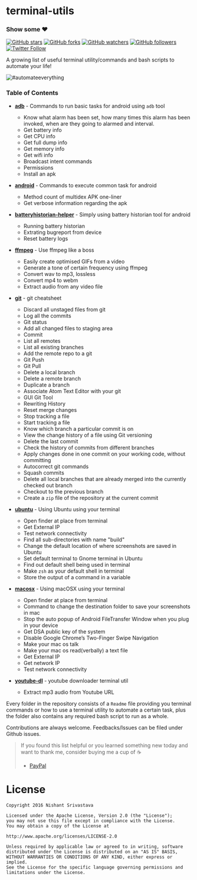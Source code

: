 # terminal-utils

### Show some :heart:
[![GitHub stars](https://img.shields.io/github/stars/nisrulz/terminal-utils.svg?style=social&label=Star)](https://github.com/nisrulz/terminal-utils) [![GitHub forks](https://img.shields.io/github/forks/nisrulz/terminal-utils.svg?style=social&label=Fork)](https://github.com/nisrulz/terminal-utils/fork) [![GitHub watchers](https://img.shields.io/github/watchers/nisrulz/terminal-utils.svg?style=social&label=Watch)](https://github.com/nisrulz/terminal-utils) [![GitHub followers](https://img.shields.io/github/followers/nisrulz.svg?style=social&label=Follow)](https://github.com/nisrulz/terminal-utils)  
[![Twitter Follow](https://img.shields.io/twitter/follow/nisrulz.svg?style=social)](https://twitter.com/nisrulz) 

A growing list of useful terminal utility/commands and bash scripts to automate your life!

![#automateeverything](img_meme1.png)

### Table of Contents

+ [**adb**](/adb/) - Commands to run basic tasks for android using `adb` tool
  
  + Know what alarm has been set, how many times this alarm has been invoked, when are they going to alarmed and interval.
  + Get battery info
  + Get CPU info
  + Get full dump info
  + Get memory info
  + Get wifi info
  + Broadcast intent commands
  + Permissions
  + Install an apk
+ [**android**](/adb/) - Commands to execute common task for android
  + Method count of multidex APK one-liner
  + Get verbose information regarding the apk
+ [**batteryhistorian-helper**](/batteryhistorian-helper/) - Simply using battery historian tool for android
  + Running battery historian
  + Extrating bugreport from device
  + Reset battery logs
+ [**ffmpeg**](/ffmpeg/) - Use ffmpeg like a boss
  + Easily create optimised GIFs from a video
  + Generate a tone of certain frequency using ffmpeg
  + Convert wav to mp3, lossless
  + Convert mp4 to webm
  + Extract audio from any video file
+ [**git**](/git/) - git cheatsheet
  + Discard all unstaged files from git
  + Log all the commits
  + Git status
  + Add all changed files to staging area
  + Commit
  + List all remotes
  + List all existing branches
  + Add the remote repo to a git
  + Git Push
  + Git Pull
  + Delete a local branch
  + Delete a remote branch
  + Duplicate a branch
  + Associate Atom Text Editor with your git
  + GUI Git Tool
  + Rewriting History
  + Reset merge changes
  + Stop tracking a file
  + Start tracking a file 
  + Know which branch a particular commit is on 
  + View the change history of a file using Git versioning 
  + Delete the last commit
  + Check the history of commits from different branches
  + Apply changes done in one commit on your working code, without committing
  + Autocorrect git commands
  + Squash commits
  + Delete all local branches that are already merged into the currently checked out branch
  + Checkout to the previous branch
  + Create a `zip` file of the repository at the current commit
+ [**ubuntu**](/ubuntu/) - Using Ubuntu using your terminal
  + Open finder at place from terminal
  + Get External IP
  + Test network connectivity
  + Find all sub-directories with name "build"
  + Change the default location of where screenshots are saved in Ubuntu
  + Set default terminal to Gnome terminal in Ubuntu
  + Find out default shell being used in terminal 
  + Make `zsh` as your default shell in terminal 
  + Store the output of a command in a variable
+ [**macosx**](/macosx/) - Using macOSX using your terminal
  + Open finder at place from terminal
  + Command to change the destination folder to save your screenshots in mac
  + Stop the auto popup of Android FileTransfer Window when you plug in your device
  + Get DSA public key of the system
  + Disable Google Chrome’s Two-Finger Swipe Navigation
  + Make your mac os talk
  + Make your mac os read(verbally) a text file
  + Get External IP
  + Get network IP
  + Test network connectivity
+ [**youtube-dl**](/youtube-dl/) - youtube downloader terminal util 
  + Extract mp3 audio from Youtube URL

Every folder in the repository consists of a `Readme` file providing you terminal commands or how to use a terminal utility to automate a certain task, plus the folder also contains any required bash script to run as a whole.

Contributions are always welcome.
Feedbacks/Issues can be filed under Github issues.


> If you found this list helpful or you learned something new today and want to thank me, consider buying me a cup of :coffee:
> + [PayPal](https://www.paypal.me/nisrulz/5usd)

License
=======

    Copyright 2016 Nishant Srivastava

    Licensed under the Apache License, Version 2.0 (the "License");
    you may not use this file except in compliance with the License.
    You may obtain a copy of the License at

    http://www.apache.org/licenses/LICENSE-2.0

    Unless required by applicable law or agreed to in writing, software
    distributed under the License is distributed on an "AS IS" BASIS,
    WITHOUT WARRANTIES OR CONDITIONS OF ANY KIND, either express or implied.
    See the License for the specific language governing permissions and
    limitations under the License.

